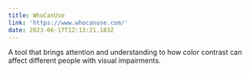 ```yaml
---
title: WhoCanUse
link: 'https://www.whocanuse.com/'
date: 2023-06-17T12:13:21.183Z
---
```


﻿A tool that brings attention and understanding to how color contrast can affect different people with visual impairments.
